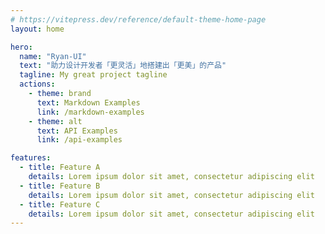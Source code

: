 ```yaml
---
# https://vitepress.dev/reference/default-theme-home-page
layout: home

hero:
  name: "Ryan-UI"
  text: "助力设计开发者「更灵活」地搭建出「更美」的产品"
  tagline: My great project tagline
  actions:
    - theme: brand
      text: Markdown Examples
      link: /markdown-examples
    - theme: alt
      text: API Examples
      link: /api-examples

features:
  - title: Feature A
    details: Lorem ipsum dolor sit amet, consectetur adipiscing elit
  - title: Feature B
    details: Lorem ipsum dolor sit amet, consectetur adipiscing elit
  - title: Feature C
    details: Lorem ipsum dolor sit amet, consectetur adipiscing elit
---
```


